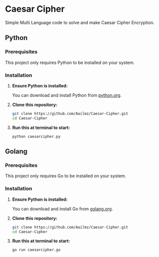 # Caesar Cipher

Simple Multi Language code to solve and make Caesar Cipher Encryption.

## Python
### Prerequisites

This project only requires Python to be installed on your system.

### Installation

1. **Ensure Python is installed:**

   You can download and install Python from [python.org](https://www.python.org/downloads/).

2. **Clone this repository:**

   ```bash
   git clone https://github.com/Aailmz/Caesar-Cipher.git
   cd Caesar-Cipher
   ```
3. **Run this at terminal to start:**
  
    ```
    python caesarcipher.py
    ```
## Golang
### Prerequisites

This project only requires Go to be installed on your system.

### Installation

1. **Ensure Python is installed:**

   You can download and install Go from [golang.org](https://golang.org/dl/).

2. **Clone this repository:**

   ```bash
   git clone https://github.com/Aailmz/Caesar-Cipher.git
   cd Caesar-Cipher
   ```
3. **Run this at terminal to start:**
  
    ```
    go run caesarcipher.go
    ```
